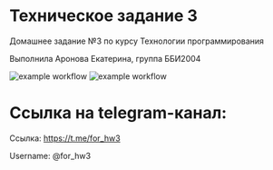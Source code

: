 # Техническое задание 3

Домашнее задание №3 по курсу Технологии программирования 

Выполнила Аронова Екатерина, группа ББИ2004

![example workflow](https://github.com/katearonova/tz3/actions/workflows/tests.yml/badge.svg)
![example workflow](https://github.com/katearonova/tz3/actions/workflows/send_message.yml/badge.svg)

# Ссылка на telegram-канал:
Ссылка: https://t.me/for_hw3

Username: @for_hw3
